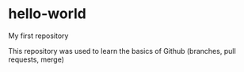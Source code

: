 # hello-world
My first repository

This repository was used to learn the basics of Github (branches, pull requests, merge)

